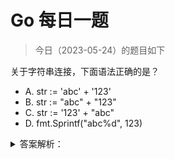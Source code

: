 # Go 每日一题

> 今日（2023-05-24）的题目如下

关于字符串连接，下面语法正确的是？

- A. str := 'abc' + '123'
- B. str := "abc" + "123"
- C. str := '123' + "abc"
- D. fmt.Sprintf("abc%d", 123)

<details>
<summary>答案解析：</summary>
<div>

参考答案：BD

参考解析：考的知识点是字符串连接。除了以上两种连接方式，还有 strings.Join()、buffer.WriteString() 等。

</div>
</details>
